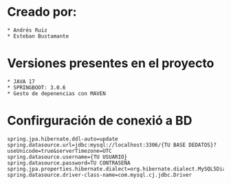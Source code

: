 

# Creado por: 
    * Andrés Ruiz
    * Esteban Bustamante

# Versiones presentes en el proyecto
    * JAVA 17
    * SPRINGBOOT: 3.0.6
    * Gesto de depenencias con MAVEN    

# Confirguración de conexió a BD

    spring.jpa.hibernate.ddl-auto=update
    spring.datasource.url=jdbc:mysql://localhost:3306/{TU BASE DEDATOS}?useUnicode=true&serverTimezone=UTC
    spring.datasource.username={TU USUARIO}
    spring.datasource.password=TU CONTRASEÑA
    spring.jpa.properties.hibernate.dialect=org.hibernate.dialect.MySQL5Dialect
    spring.datasource.driver-class-name=com.mysql.cj.jdbc.Driver


